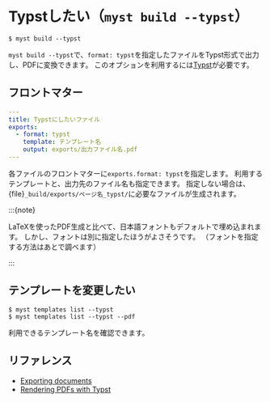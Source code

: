 # Typstしたい（``myst build --typst``）

```console
$ myst build --typst
```

``myst build --typst``で、``format: typst``を指定したファイルをTypst形式で出力し、PDFに変換できます。
このオプションを利用するには[Typst](../typst/typst-usage.md)が必要です。

## フロントマター

```yaml
---
title: Typstにしたいファイル
exports:
  - format: typst
    template: テンプレート名
    output: exports/出力ファイル名.pdf
---
```

各ファイルのフロントマターに``exports.format: typst``を指定します。
利用するテンプレートと、出力先のファイル名も指定できます。
指定しない場合は、{file}`_build/exports/ページ名_typst/`に必要なファイルが生成されます。

:::{note}

LaTeXを使ったPDF生成と比べて、日本語フォントもデフォルトで埋め込まれます。
しかし、フォントは別に指定したほうがよさそうです。
（フォントを指定する方法はあとで調べます）

:::

## テンプレートを変更したい

```console
$ myst templates list --typst
$ myst templates list --typst --pdf
```

利用できるテンプレート名を確認できます。

## リファレンス

- [Exporting documents](https://mystmd.org/guide/documents-exports)
- [Rendering PDFs with Typst](https://mystmd.org/guide/creating-pdf-documents#rendering-pdfs-with-typst)
